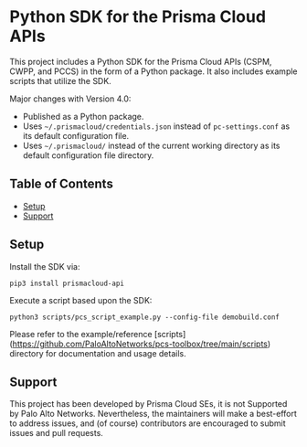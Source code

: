 # Python SDK for the Prisma Cloud APIs

This project includes a Python SDK for the Prisma Cloud APIs (CSPM, CWPP, and PCCS) in the form of a Python package.
It also includes example scripts that utilize the SDK.

Major changes with Version 4.0:

* Published as a Python package.
* Uses `~/.prismacloud/credentials.json` instead of `pc-settings.conf` as its default configuration file.
* Uses `~/.prismacloud/` instead of the current working directory as its default configuration file directory.

## Table of Contents

* [Setup](#Setup)
* [Support](#Support)


## Setup

Install the SDK via:

```
pip3 install prismacloud-api
```

Execute a script based upon the SDK:

```
python3 scripts/pcs_script_example.py --config-file demobuild.conf
```

Please refer to the example/reference [scripts] (https://github.com/PaloAltoNetworks/pcs-toolbox/tree/main/scripts) directory for documentation and usage details.


## Support

This project has been developed by Prisma Cloud SEs, it is not Supported by Palo Alto Networks.
Nevertheless, the maintainers will make a best-effort to address issues, and (of course) contributors are encouraged to submit issues and pull requests.
